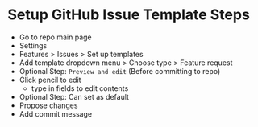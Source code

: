 # Setup GitHub Issue Template Steps

- Go to repo main page
- Settings
- Features > Issues > Set up templates
- Add template dropdown menu > Choose type > Feature request
- Optional Step: `Preview and edit` (Before committing to repo)
- Click pencil to edit
  - type in fields to edit contents
- Optional Step: Can set as default
- Propose changes
- Add commit message
